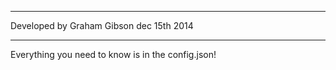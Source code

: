 -----

Developed by Graham Gibson dec 15th 2014

-----


Everything you need to know is in the config.json! 